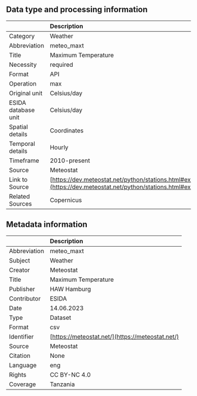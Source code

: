## Data type and processing information 

|                     | Description                                                                                                      |
|:--------------------|:-----------------------------------------------------------------------------------------------------------------|
| Category            | Weather                                                                                                          |
| Abbreviation        | meteo_maxt                                                                                                       |
| Title               | Maximum Temperature                                                                                              |
| Necessity           | required                                                                                                         |
| Format              | API                                                                                                              |
| Operation           | max                                                                                                              |
| Original unit       | Celsius/day                                                                                                      |
| ESIDA database unit | Celsius/day                                                                                                      |
| Spatial details     | Coordinates                                                                                                      |
| Temporal details    | Hourly                                                                                                           |
| Timeframe           | 2010-present                                                                                                     |
| Source              | Meteostat                                                                                                        |
| Link to Source      | [https://dev.meteostat.net/python/stations.html#example](https://dev.meteostat.net/python/stations.html#example) |
| Related Sources     | Copernicus                                                                                                       |

## Metadata information 

|              | Description                                      |
|:-------------|:-------------------------------------------------|
| Abbreviation | meteo_maxt                                       |
| Subject      | Weather                                          |
| Creator      | Meteostat                                        |
| Title        | Maximum Temperature                              |
| Publisher    | HAW Hamburg                                      |
| Contributor  | ESIDA                                            |
| Date         | 14.06.2023                                       |
| Type         | Dataset                                          |
| Format       | csv                                              |
| Identifier   | [https://meteostat.net/](https://meteostat.net/) |
| Source       | Meteostat                                        |
| Citation     | None                                             |
| Language     | eng                                              |
| Rights       | CC BY-NC 4.0                                     |
| Coverage     | Tanzania                                         |